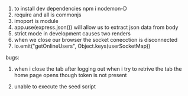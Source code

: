 1. to install dev dependencies npm i nodemon-D
2. require and all is commonjs 
3. imoport is module 
4. app.use(express.json()) will allow us to extract json data from body 
5. strict mode in development causes two renders 
6. when we close our browser the socket conecction is disconnected 
7. io.emit("getOnlineUsers", Object.keys(userSocketMap))



bugs: 
1. when i close the tab after logging out when i try to retrive the tab the home page opens though token is not present

2. unable to execute the seed script 
